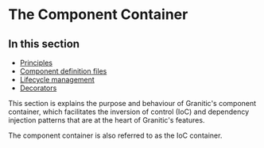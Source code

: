# The Component Container

## In this section

  * [Principles](ioc-principles.md)
  * [Component definition files](ioc-definition-files.md)
  * [Lifecycle management](ioc-lifecycle.md)
  * [Decorators](ioc-decorators.md)
  
This section is explains the purpose and behaviour of Granitic's component container, which facilitates the
inversion of control (IoC) and dependency injection patterns that are at the heart of Granitic's features. 

The component container is also referred to as the IoC container.